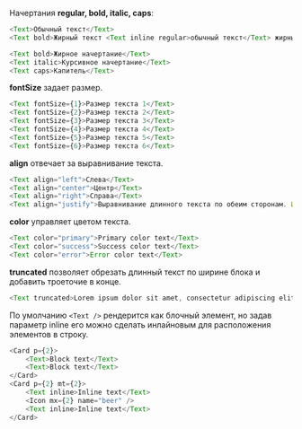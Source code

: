 Начертания **regular, bold, italic, caps**:
```js
<Text>Обычный текст</Text>
<Text bold>Жирный текст <Text inline regular>обычный текст</Text> жирный текст</Text>

<Text bold>Жирное начертание</Text>
<Text italic>Курсивное начертание</Text>
<Text caps>Капитель</Text>
```

**fontSize** задает размер.
```js
<Text fontSize={1}>Размер текста 1</Text>
<Text fontSize={2}>Размер текста 2</Text>
<Text fontSize={3}>Размер текста 3</Text>
<Text fontSize={4}>Размер текста 4</Text>
<Text fontSize={5}>Размер текста 5</Text>
<Text fontSize={6}>Размер текста 6</Text>

```

**align** отвечает за выравнивание текста.
```js
<Text align="left">Слева</Text>
<Text align="center">Центр</Text>
<Text align="right">Справа</Text>
<Text align="justify">Выравнивание длинного текста по обеим сторонам. Использовать такое выравнивание крайне не рекомендуется, так как чаще всего это ухудшает восприятие информации.</Text>
```

**color** управляет цветом текста.
```js
<Text color="primary">Primary color text</Text>
<Text color="success">Success color text</Text>
<Text color="error">Error color text</Text>
```

**truncated** позволяет обрезать длинный текст по ширине блока и добавить троеточие в конце.
```js
<Text truncated>Lorem ipsum dolor sit amet, consectetur adipiscing elit, sed do eiusmod tempor incididunt ut labore et dolore magna aliqua. Ut enim ad minim veniam, quis nostrud exercitation ullamco laboris nisi ut aliquip ex ea commodo consequat. Duis aute irure dolor in reprehenderit in voluptate velit esse cillum dolore eu fugiat nulla pariatur. Excepteur sint occaecat cupidatat non proident, sunt in culpa qui officia deserunt mollit anim id est laborum</Text>
```

По умолчанию `<Text />` рендерится как блочный элемент, но задав параметр inline его можно сделать инлайновым для расположения элементов в строку.
```js
<Card p={2}>
    <Text>Block text</Text>
    <Text>Block text</Text>
</Card>
<Card p={2} mt={2}>
    <Text inline>Inline text</Text>
    <Icon mx={2} name="beer" />
    <Text inline>Inline text</Text>
</Card>


```
